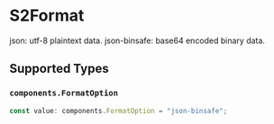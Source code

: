 # S2Format

json: utf-8 plaintext data.
json-binsafe: base64 encoded binary data.


## Supported Types

### `components.FormatOption`

```typescript
const value: components.FormatOption = "json-binsafe";
```


